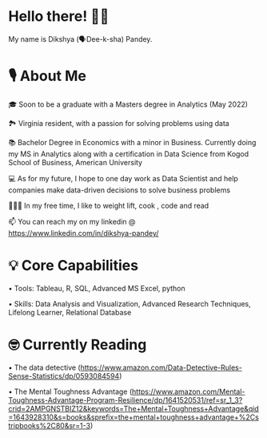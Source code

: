 # Hello there! 👋🏽

My name is Dikshya (🗣Dee-k-sha) Pandey.

# 🎙 About Me

🎓 Soon to be a graduate with a Masters degree in Analytics (May 2022)

🏞 Virginia resident, with a passion for solving problems using data 

📚 Bachelor Degree in Economics with a minor in Business. Currently doing my MS in Analytics along with a certification in Data Science from Kogod School of Business, American University

💻 As for my future, I hope to one day work as Data Scientist and help companies make data-driven decisions to solve business problems

🏋🏽‍♀️ In my free time, I like to weight lift, cook , code and read

📫 You can reach my on my linkedin @ https://www.linkedin.com/in/dikshya-pandey/

# 💡 Core Capabilities

• Tools:  Tableau, R, SQL, Advanced MS Excel, python

• Skills: Data Analysis and Visualization, Advanced Research Techniques, Lifelong Learner, Relational Database

# 🤓 Currently Reading

• The data detective  (https://www.amazon.com/Data-Detective-Rules-Sense-Statistics/dp/0593084594)

• The Mental Toughness Advantage (https://www.amazon.com/Mental-Toughness-Advantage-Program-Resilience/dp/1641520531/ref=sr_1_3?crid=2AMPGNSTBIZ12&keywords=The+Mental+Toughness+Advantage&qid=1643928310&s=books&sprefix=the+mental+toughness+advantage+%2Cstripbooks%2C80&sr=1-3)





<!---
Datience/Datience is a ✨ special ✨ repository because its `README.md` (this file) appears on your GitHub profile.
You can click the Preview link to take a look at your changes.
--->
